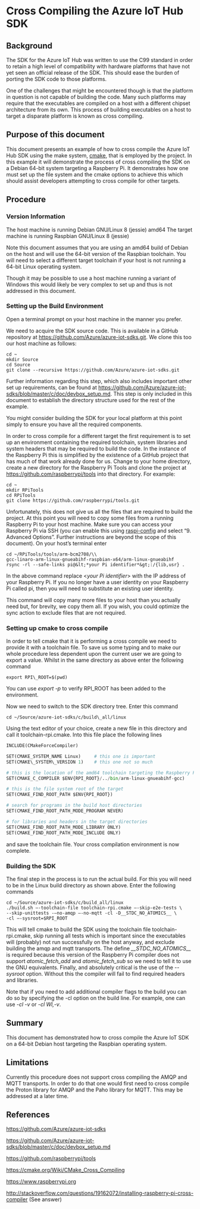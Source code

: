 # Cross Compiling the Azure IoT Hub SDK
## Background

The SDK for the Azure IoT Hub was written to use the C99 standard in order to retain a high level of compatibility with hardware platforms that have not yet seen an official release of the SDK. This should ease the burden of porting the SDK code to those platforms.

One of the challenges that might be encountered though is that the platform in question is not capable of building the code. Many such platforms may require that the executables are compiled on a host with a different chipset architecture from its own. This process of building executables on a host to target a disparate platform is known as cross compiling.

## Purpose of this document

This document presents an example of how to cross compile the Azure IoT Hub SDK using the make system, [cmake](https://cmake.org), that is employed by the project. In this example it will demonstrate the process of cross compiling the SDK on a Debian 64-bit system targeting a Raspberry Pi. It demonstrates how one must set up the file system and the cmake options to achieve this which should assist developers attempting to cross compile for other targets.

## Procedure

### Version Information

The host machine is running Debian GNU/Linux 8 (jessie) amd64
The target machine is running Raspbian GNU/Linux 8 (jessie)

Note this document assumes that you are using an amd64 build of Debian on the host and will use the 64-bit version of the Raspbian toolchain. You will need to select a different target toolchain if your host is not running a 64-bit Linux operating system.

Though it may be possible to use a host machine running a variant of Windows this would likely be very complex to set up and thus is not addressed in this document.

### Setting up the Build Environment

Open a terminal prompt on your host machine in the manner you prefer.

We need to acquire the SDK source code. This is available in a GitHub repository at https://github.com/Azure/azure-iot-sdks.git. We clone this too our host machine as follows:
```
cd ~
mkdir Source
cd Source
git clone --recursive https://github.com/Azure/azure-iot-sdks.git
```
Further information regarding this step, which also includes important other set up requirements, can be found at <https://github.com/Azure/azure-iot-sdks/blob/master/c/doc/devbox_setup.md>. This step is only included in this document to establish the directory structure used for the rest of the example.

You might consider building the SDK for your local platform at this point simply to ensure you have all the required components.

In order to cross compile for a different target the first requirement is to set up an environment containing the required toolchain, system libraries and system headers that may be required to build the code. In the instance of the Raspberry Pi this is simplified by the existence of a GitHub project that has much of that work already done for us. Change to your home directory, create a new directory for the Raspberry Pi Tools and clone the project at https://github.com/raspberrypi/tools into that directory. For example:
```
cd ~
mkdir RPiTools
cd RPiTools
git clone https://github.com/raspberrypi/tools.git
```
Unfortunately, this does not give us all the files that are required to build the project. At this point you will need to copy some files from a running Raspberry Pi to your host machine. Make sure you can access your Raspberry Pi via SSH (you can enable this using [raspi-config](https://www.raspberrypi.org/documentation/configuration/raspi-config.md) and select “9. Advanced Options”. Further instructions are beyond the scope of this document). On your host’s terminal enter
```
cd ~/RPiTools/tools/arm-bcm2708/\\
gcc-linaro-arm-linux-gnueabihf-raspbian-x64/arm-linux-gnueabihf
rsync -rl --safe-links pi@&lt;*your Pi identifier*&gt;:/{lib,usr} .
```
In the above command replace &lt;*your Pi identifier*&gt; with the IP address of your Raspberry Pi. If you no longer have a user identity on your Raspberry Pi called pi, then you will need to substitute an existing user identity.

This command will copy many more files to your host than you actually need but, for brevity, we copy them all. If you wish, you could optimize the sync action to exclude files that are not required.

### Setting up cmake to cross compile

In order to tell cmake that it is performing a cross compile we need to provide it with a toolchain file. To save us some typing and to make our whole procedure less dependent upon the current user we are going to export a value. Whilst in the same directory as above enter the following command
```
export RPI\_ROOT=$(pwd)
```
You can use *export -p* to verify RPI\_ROOT has been added to the environment.

Now we need to switch to the SDK directory tree. Enter this command
```
cd ~/Source/azure-iot-sdks/c/build\_all/linux
```
Using the text editor of your choice, create a new file in this directory and call it toolchain-rpi.cmake. Into this file place the following lines
<!--- Not really python but colorizes the comments -->

```python
INCLUDE(CMakeForceCompiler)

SET(CMAKE_SYSTEM_NAME Linux)     # this one is important
SET(CMAKE\_SYSTEM\_VERSION 1)    # this one not so much

# this is the location of the amd64 toolchain targeting the Raspberry Pi
SET(CMAKE_C_COMPILER $ENV{RPI_ROOT}/../bin/arm-linux-gnueabihf-gcc)

# this is the file system root of the target
SET(CMAKE_FIND_ROOT_PATH $ENV{RPI_ROOT})

# search for programs in the build host directories
SET(CMAKE_FIND_ROOT_PATH_MODE_PROGRAM NEVER)

# for libraries and headers in the target directories
SET(CMAKE_FIND_ROOT_PATH_MODE_LIBRARY ONLY)
SET(CMAKE_FIND_ROOT_PATH_MODE_INCLUDE ONLY)
```
and save the toolchain file. Your cross compilation environment is now complete.

### Building the SDK

The final step in the process is to run the actual build. For this you will need to be in the Linux build directory as shown above. Enter the following commands
```
cd ~/Source/azure-iot-sdks/c/build_all/linux
./build.sh –-toolchain-file toolchain-rpi.cmake –-skip-e2e-tests \
--skip-unittests -–no-amqp –-no-mqtt -cl -D__STDC_NO_ATOMICS__ \
-cl –-sysroot=$RPI_ROOT
```
This will tell cmake to build the SDK using the toolchain file toolchain-rpi.cmake, skip running all tests which is important since the executables will (probably) not run successfully on the host anyway, and exclude building the amqp and mqtt transports. The define *\_\_STDC\_NO\_ATOMICS\_\_* is required because this version of the Raspberry Pi compiler does not support *atomic\_fetch\_add* and *atomic\_fetch\_sub* so we need to tell it to use the GNU equivalents. Finally, and absolutely critical is the use of the *--sysroot* option. Without this the compiler will fail to find required headers and libraries.

Note that if you need to add additional compiler flags to the build you can do so by specifying the -cl option on the build line. For example, one can use *-cl -v* or -*cl Wl,-v*.

## Summary

This document has demonstrated how to cross compile the Azure IoT SDK on a 64-bit Debian host targeting the Raspbian operating system.

## Limitations

Currently this procedure does not support cross compiling the AMQP and MQTT transports. In order to do that one would first need to cross compile the Proton library for AMQP and the Paho library for MQTT. This may be addressed at a later time.

## References

<https://github.com/Azure/azure-iot-sdks>

<https://github.com/Azure/azure-iot-sdks/blob/master/c/doc/devbox_setup.md>

<https://github.com/raspberrypi/tools>

<https://cmake.org/Wiki/CMake_Cross_Compiling>

https://www.raspberrypi.org

<http://stackoverflow.com/questions/19162072/installing-raspberry-pi-cross-compiler> (See answer)
